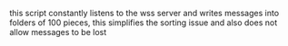 this script constantly listens to the wss server and writes messages into folders of 100 pieces, this simplifies the sorting issue and also does not allow messages to be lost
